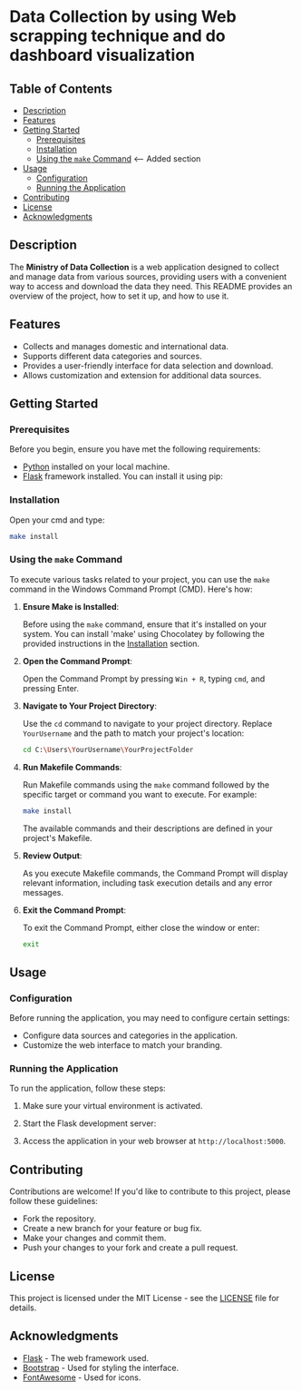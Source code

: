 # Data Collection by using Web scrapping technique and do dashboard visualization

## Table of Contents

- [Description](#description)
- [Features](#features)
- [Getting Started](#getting-started)
  - [Prerequisites](#prerequisites)
  - [Installation](#installation)
  - [Using the `make` Command](#using-the-make-command)  <-- Added section
- [Usage](#usage)
  - [Configuration](#configuration)
  - [Running the Application](#running-the-application)
- [Contributing](#contributing)
- [License](#license)
- [Acknowledgments](#acknowledgments)

## Description

The **Ministry of Data Collection** is a web application designed to collect and manage data from various sources, providing users with a convenient way to access and download the data they need. This README provides an overview of the project, how to set it up, and how to use it.

## Features

- Collects and manages domestic and international data.
- Supports different data categories and sources.
- Provides a user-friendly interface for data selection and download.
- Allows customization and extension for additional data sources.

## Getting Started

### Prerequisites

Before you begin, ensure you have met the following requirements:

- [Python](https://www.python.org/downloads/) installed on your local machine.
- [Flask](https://flask.palletsprojects.com/en/2.1.x/) framework installed. You can install it using pip:

### Installation

Open your cmd and type:

```bash
make install
````
### Using the `make` Command

To execute various tasks related to your project, you can use the `make` command in the Windows Command Prompt (CMD). Here's how:

1. **Ensure Make is Installed**:

   Before using the `make` command, ensure that it's installed on your system. You can install 'make' using Chocolatey by following the provided instructions in the [Installation](#installation) section.

2. **Open the Command Prompt**:

   Open the Command Prompt by pressing `Win + R`, typing `cmd`, and pressing Enter.

3. **Navigate to Your Project Directory**:

   Use the `cd` command to navigate to your project directory. Replace `YourUsername` and the path to match your project's location:

   ```bash
   cd C:\Users\YourUsername\YourProjectFolder
   ```

4. **Run Makefile Commands**:

   Run Makefile commands using the `make` command followed by the specific target or command you want to execute. For example:

   ```bash
   make install
   ```

   The available commands and their descriptions are defined in your project's Makefile.

5. **Review Output**:

   As you execute Makefile commands, the Command Prompt will display relevant information, including task execution details and any error messages.

6. **Exit the Command Prompt**:

   To exit the Command Prompt, either close the window or enter:

   ```bash
   exit
   ```

## Usage

### Configuration

Before running the application, you may need to configure certain settings:

- Configure data sources and categories in the application.
- Customize the web interface to match your branding.

### Running the Application

To run the application, follow these steps:

1. Make sure your virtual environment is activated.

2. Start the Flask development server:


3. Access the application in your web browser at `http://localhost:5000`.

## Contributing

Contributions are welcome! If you'd like to contribute to this project, please follow these guidelines:

- Fork the repository.
- Create a new branch for your feature or bug fix.
- Make your changes and commit them.
- Push your changes to your fork and create a pull request.

## License

This project is licensed under the MIT License - see the [LICENSE](LICENSE) file for details.

## Acknowledgments

- [Flask](https://flask.palletsprojects.com/en/2.1.x/) - The web framework used.
- [Bootstrap](https://getbootstrap.com/) - Used for styling the interface.
- [FontAwesome](https://fontawesome.com/) - Used for icons.



